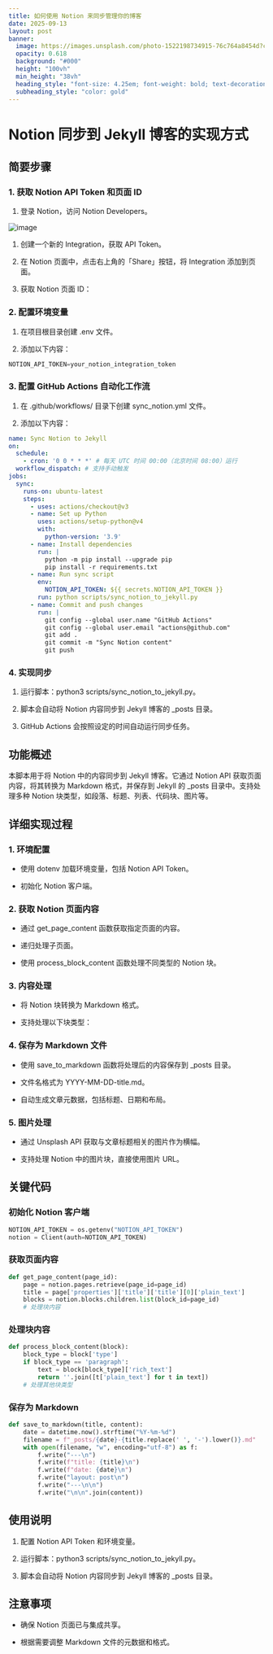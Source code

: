 ```yaml
---
title: 如何使用 Notion 来同步管理你的博客
date: 2025-09-13
layout: post
banner:
  image: https://images.unsplash.com/photo-1522198734915-76c764a8454d?crop=entropy&cs=tinysrgb&fit=max&fm=jpg&ixid=M3w2OTIwMzJ8MHwxfHJhbmRvbXx8fHx8fHx8fDE3NTc3OTQ3NTB8&ixlib=rb-4.1.0&q=80&w=1080
  opacity: 0.618
  background: "#000"
  height: "100vh"
  min_height: "38vh"
  heading_style: "font-size: 4.25em; font-weight: bold; text-decoration: underline"
  subheading_style: "color: gold"
---
```


# Notion 同步到 Jekyll 博客的实现方式

## 简要步骤

### 1. 获取 Notion API Token 和页面 ID

1. 登录 Notion，访问 Notion Developers。

![image](https://prod-files-secure.s3.us-west-2.amazonaws.com/a7a0cc5a-89b9-4cda-8686-1fba0ca52f40/d19c1afe-dea5-4312-9333-786b0ba83054/image.png?X-Amz-Algorithm=AWS4-HMAC-SHA256&X-Amz-Content-Sha256=UNSIGNED-PAYLOAD&X-Amz-Credential=ASIAZI2LB4663WPQPWXT%2F20250913%2Fus-west-2%2Fs3%2Faws4_request&X-Amz-Date=20250913T201910Z&X-Amz-Expires=3600&X-Amz-Security-Token=IQoJb3JpZ2luX2VjENT%2F%2F%2F%2F%2F%2F%2F%2F%2F%2FwEaCXVzLXdlc3QtMiJIMEYCIQDgSi1e3mARLgqh9oEI%2BwQkeJR1mEgQT4ibreW9Y1LCQwIhAK%2FaxWDQe3i%2FKeW%2FabnIjrnVE9Xo2b3G3wdyVRf1fD24Kv8DCEwQABoMNjM3NDIzMTgzODA1Igxnzwxf5Um5V1C2V1Uq3AOdrOVniqgTjhSBFASWRXxf2oOW96EnAJ42EB7EK44HIj8rJ%2Ft8YJvkb8Sb8x1gl%2FYlFDedXm1vYWARowjGwHevn0wjQ%2B1Zr8Bz6a4e41RnbbARfD%2BcqHSwAsxcgevWks5BwBlsMm1NMuDp86QajJFi8g7Waz79FuoqsazlwfzcbArmoJicUkE62u%2Bp0bei8IFRRzedw4%2FqI1TpRUFkyFm6Gm5YNWJjGsbf3qA4LVOTUC27zRRyEzZbV5E%2Bb2W1MT5%2F2cETvIooNc5maW82XvpATCWhxIxlC%2BqGABf0h9KNcGXhyaTrzsZ0tZ9WKRhDGBejXo1m0UwBI3DDcpKlfg6B7os1Hy02ucN7Q3TeiN2DQm9QUCjEXLWSrxPI5aPOCkLr%2FithenDcXYmyDqeSaxp97kHieVIahL9hvhblPUcX6ellhKM7c4pA4zbrvd0a1RVz4gQwPSAOfVCh1XVMfXUAaJsku3ZvX534YSBqH6E3RC3wxVjLeM4sLVYVkxdDDPOHM%2FKWrGdVmxq5YD%2F%2FbN2MjSkAzvDYGPCig4jzlML44MSyLiCMh8dA%2BLeblRnSKhbELiEEVVpgptGeuBkGNlu2dJHWe1L7r0ncOFChbWNzXn6PkB7DT6U0%2FaOfVDDkh5fGBjqkARXvGpNwA6F%2FSg7TBy6%2FTP9ssGsmElz8kNNRlB3uEZ8KX6bSotpVJZaDY21r5oOU1XVbGZYSQizQ6nRiVfddD4i9%2FZVbJLkibombH%2Ftv%2BUUcz5wjJO1kz%2FosRS1zuKY%2FeTylb%2BmSpwRnAq%2BEleBoT37l9aXkQKbrUtQDLPQ3ARE00Xt3%2F50n4ipJool15zZUCvwSz9R%2B0amT7sl%2Be4dCg0WDnDwZ&X-Amz-Signature=65a8fff153f94a274672a7a654318bba57cce47f909cfcae1b19cfc7c86a3d15&X-Amz-SignedHeaders=host&x-amz-checksum-mode=ENABLED&x-id=GetObject)

1. 创建一个新的 Integration，获取 API Token。

1. 在 Notion 页面中，点击右上角的「Share」按钮，将 Integration 添加到页面。

1. 获取 Notion 页面 ID：


### 2. 配置环境变量

1. 在项目根目录创建 .env 文件。

1. 添加以下内容：

```javascript
NOTION_API_TOKEN=your_notion_integration_token
```

### 3. 配置 GitHub Actions 自动化工作流

1. 在 .github/workflows/ 目录下创建 sync_notion.yml 文件。

1. 添加以下内容：

```yaml
name: Sync Notion to Jekyll
on:
  schedule:
    - cron: '0 0 * * *' # 每天 UTC 时间 00:00（北京时间 08:00）运行
  workflow_dispatch: # 支持手动触发
jobs:
  sync:
    runs-on: ubuntu-latest
    steps:
      - uses: actions/checkout@v3
      - name: Set up Python
        uses: actions/setup-python@v4
        with:
          python-version: '3.9'
      - name: Install dependencies
        run: |
          python -m pip install --upgrade pip
          pip install -r requirements.txt
      - name: Run sync script
        env:
          NOTION_API_TOKEN: ${{ secrets.NOTION_API_TOKEN }}
        run: python scripts/sync_notion_to_jekyll.py
      - name: Commit and push changes
        run: |
          git config --global user.name "GitHub Actions"
          git config --global user.email "actions@github.com"
          git add .
          git commit -m "Sync Notion content"
          git push
```

### 4. 实现同步

1. 运行脚本：python3 scripts/sync_notion_to_jekyll.py。

1. 脚本会自动将 Notion 内容同步到 Jekyll 博客的 _posts 目录。

1. GitHub Actions 会按照设定的时间自动运行同步任务。

## 功能概述

本脚本用于将 Notion 中的内容同步到 Jekyll 博客。它通过 Notion API 获取页面内容，将其转换为 Markdown 格式，并保存到 Jekyll 的 _posts 目录中。支持处理多种 Notion 块类型，如段落、标题、列表、代码块、图片等。

## 详细实现过程

### 1. 环境配置

- 使用 dotenv 加载环境变量，包括 Notion API Token。

- 初始化 Notion 客户端。

### 2. 获取 Notion 页面内容

- 通过 get_page_content 函数获取指定页面的内容。

- 递归处理子页面。

- 使用 process_block_content 函数处理不同类型的 Notion 块。

### 3. 内容处理

- 将 Notion 块转换为 Markdown 格式。

- 支持处理以下块类型：


### 4. 保存为 Markdown 文件

- 使用 save_to_markdown 函数将处理后的内容保存到 _posts 目录。

- 文件名格式为 YYYY-MM-DD-title.md。

- 自动生成文章元数据，包括标题、日期和布局。

### 5. 图片处理

- 通过 Unsplash API 获取与文章标题相关的图片作为横幅。

- 支持处理 Notion 中的图片块，直接使用图片 URL。

## 关键代码

### 初始化 Notion 客户端

```python
NOTION_API_TOKEN = os.getenv("NOTION_API_TOKEN")
notion = Client(auth=NOTION_API_TOKEN)
```

### 获取页面内容

```python
def get_page_content(page_id):
    page = notion.pages.retrieve(page_id=page_id)
    title = page['properties']['title']['title'][0]['plain_text']
    blocks = notion.blocks.children.list(block_id=page_id)
    # 处理块内容
```

### 处理块内容

```python
def process_block_content(block):
    block_type = block['type']
    if block_type == 'paragraph':
        text = block[block_type]['rich_text']
        return ''.join([t['plain_text'] for t in text])
    # 处理其他块类型
```

### 保存为 Markdown

```python
def save_to_markdown(title, content):
    date = datetime.now().strftime("%Y-%m-%d")
    filename = f"_posts/{date}-{title.replace(' ', '-').lower()}.md"
    with open(filename, "w", encoding="utf-8") as f:
        f.write("---\n")
        f.write(f"title: {title}\n")
        f.write(f"date: {date}\n")
        f.write("layout: post\n")
        f.write("---\n\n")
        f.write("\n\n".join(content))
```

## 使用说明

1. 配置 Notion API Token 和环境变量。

1. 运行脚本：python3 scripts/sync_notion_to_jekyll.py。

1. 脚本会自动将 Notion 内容同步到 Jekyll 博客的 _posts 目录。

## 注意事项

- 确保 Notion 页面已与集成共享。

- 根据需要调整 Markdown 文件的元数据和格式。